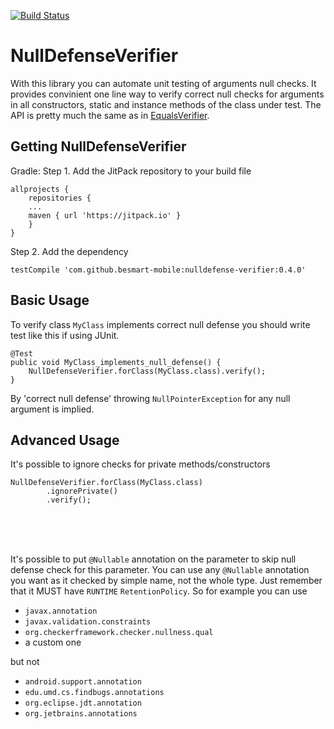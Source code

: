 [![Build Status](https://travis-ci.org/besmart-mobile/nulldefense-verifier.svg?branch=master)](https://travis-ci.org/besmart-mobile/nulldefense-verifier)
# NullDefenseVerifier
With this library you can automate unit testing of arguments null checks.
It provides convinient one line way to verify correct null checks for arguments in all constructors, static and instance methods of the class under test.
The API is pretty much the same as in [EqualsVerifier](http://jqno.nl/equalsverifier/).

## Getting NullDefenseVerifier
Gradle:
Step 1. Add the JitPack repository to your build file
```
allprojects {
    repositories {
	...
	maven { url 'https://jitpack.io' }
    }
}
```
Step 2. Add the dependency
```
testCompile 'com.github.besmart-mobile:nulldefense-verifier:0.4.0'
```

## Basic Usage
To verify class ```MyClass``` implements correct null defense you should write test like this if using JUnit.
```
@Test
public void MyClass_implements_null_defense() {
    NullDefenseVerifier.forClass(MyClass.class).verify();
}
```

By 'correct null defense' throwing ```NullPointerException``` for any null argument is implied.

## Advanced Usage
It's possible to ignore checks for private methods/constructors
```
NullDefenseVerifier.forClass(MyClass.class)
        .ignorePrivate()
        .verify();
```
<br/>
<br/>
<br/>
    

It's possible to put ```@Nullable``` annotation on the parameter to skip null defense check for this parameter.
You can use any ```@Nullable``` annotation you want as it checked by simple name, not the whole type. Just remember that it MUST have ```RUNTIME``` ```RetentionPolicy```.
So for example you can use
- ```javax.annotation```
- ```javax.validation.constraints```
- ```org.checkerframework.checker.nullness.qual```
- a custom one

but not 
- ```android.support.annotation```
- ```edu.umd.cs.findbugs.annotations```
- ```org.eclipse.jdt.annotation```
- ```org.jetbrains.annotations```
